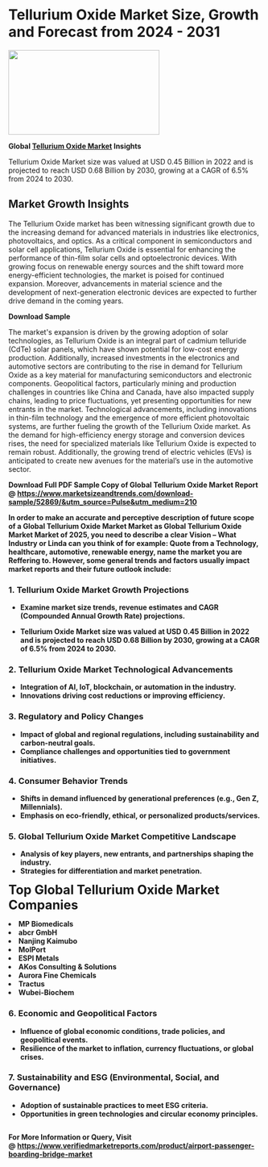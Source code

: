 <H1>Tellurium Oxide Market Size, Growth and Forecast from 2024 - 2031</H1><img class="aligncenter size-medium wp-image-584254" src="https://thirdeyenews.in/wp-content/uploads/2024/09/Global-Market-Research-300x168.jpeg" alt="" width="300" height="168" /><p><strong>Global&nbsp;<a href="https://www.marketsizeandtrends.com/download-sample/52869/&amp;utm_source=Pulse&amp;utm_medium=210">Tellurium Oxide Market</a> Insights</strong></p><p>Tellurium Oxide Market size was valued at USD 0.45 Billion in 2022 and is projected to reach USD 0.68 Billion by 2030, growing at a CAGR of 6.5% from 2024 to 2030.</p><p><h2>Market Growth Insights</h2> The Tellurium Oxide market has been witnessing significant growth due to the increasing demand for advanced materials in industries like electronics, photovoltaics, and optics. As a critical component in semiconductors and solar cell applications, Tellurium Oxide is essential for enhancing the performance of thin-film solar cells and optoelectronic devices. With growing focus on renewable energy sources and the shift toward more energy-efficient technologies, the market is poised for continued expansion. Moreover, advancements in material science and the development of next-generation electronic devices are expected to further drive demand in the coming years. <p><strong>Download Sample</strong></p> The market's expansion is driven by the growing adoption of solar technologies, as Tellurium Oxide is an integral part of cadmium telluride (CdTe) solar panels, which have shown potential for low-cost energy production. Additionally, increased investments in the electronics and automotive sectors are contributing to the rise in demand for Tellurium Oxide as a key material for manufacturing semiconductors and electronic components. Geopolitical factors, particularly mining and production challenges in countries like China and Canada, have also impacted supply chains, leading to price fluctuations, yet presenting opportunities for new entrants in the market. Technological advancements, including innovations in thin-film technology and the emergence of more efficient photovoltaic systems, are further fueling the growth of the Tellurium Oxide market. As the demand for high-efficiency energy storage and conversion devices rises, the need for specialized materials like Tellurium Oxide is expected to remain robust. Additionally, the growing trend of electric vehicles (EVs) is anticipated to create new avenues for the material’s use in the automotive sector. <p><strong></p><p><span class=""><strong>Download Full PDF Sample Copy of Global Tellurium Oxide Market Report</strong> @ <a href="https://www.marketsizeandtrends.com/download-sample/52869/&amp;utm_source=Pulse&amp;utm_medium=210" target="_blank">https://www.marketsizeandtrends.com/download-sample/52869/&amp;utm_source=Pulse&amp;utm_medium=210</a></span></p><p>In order to make an accurate and perceptive description of future scope of a Global&nbsp;Tellurium Oxide Market Market as Global&nbsp;Tellurium Oxide Market Market of 2025, you need to describe a clear Vision &ndash; What Industry or Linda can you think of for example: Quote from a Technology, healthcare, automotive, renewable energy, name the market you are Reffering to. However, some general trends and factors usually impact market reports and their future outlook include:</p><h3>1.&nbsp;<strong>Tellurium Oxide Market Growth Projections</strong></h3><ul><li>Examine market size trends, revenue estimates and CAGR (Compounded Annual Growth Rate) projections.</li><li><p>Tellurium Oxide Market size was valued at USD 0.45 Billion in 2022 and is projected to reach USD 0.68 Billion by 2030, growing at a CAGR of 6.5% from 2024 to 2030.</p></li></ul><h3>2.&nbsp;<strong>Tellurium Oxide Market Technological Advancements</strong></h3><ul><li>Integration of AI, IoT, blockchain, or automation in the industry.</li><li>Innovations driving cost reductions or improving efficiency.</li></ul><h3>3.&nbsp;<strong>Regulatory and Policy Changes</strong></h3><ul><li>Impact of global and regional regulations, including sustainability and carbon-neutral goals.</li><li>Compliance challenges and opportunities tied to government initiatives.</li></ul><h3>4.&nbsp;<strong>Consumer Behavior Trends</strong></h3><ul><li>Shifts in demand influenced by generational preferences (e.g., Gen Z, Millennials).</li><li>Emphasis on eco-friendly, ethical, or personalized products/services.</li></ul><h3>5.&nbsp;<strong>Global Tellurium Oxide Market Competitive Landscape</strong></h3><ul><li>Analysis of key players, new entrants, and partnerships shaping the industry.</li><li>Strategies for differentiation and market penetration.</li></ul><p data-pm-slice="1 1 []"><span style="color: inherit; font-family: inherit; font-size: 25px;">Top Global Tellurium Oxide Market Companies</span></p><div class="" data-test-id=""><p><li>MP Biomedicals</li><li> abcr GmbH</li><li> Nanjing Kaimubo</li><li> MolPort</li><li> ESPI Metals</li><li> AKos Consulting & Solutions</li><li> Aurora Fine Chemicals</li><li> Tractus</li><li> Wubei-Biochem</li></p></div><h3>6.&nbsp;<strong>Economic and Geopolitical Factors</strong></h3><ul><li>Influence of global economic conditions, trade policies, and geopolitical events.</li><li>Resilience of the market to inflation, currency fluctuations, or global crises.</li></ul><h3>7.&nbsp;<strong>Sustainability and ESG (Environmental, Social, and Governance)</strong></h3><ul><li>Adoption of sustainable practices to meet ESG criteria.</li><li>Opportunities in green technologies and circular economy principles.</li></ul><h2><strong style="font-size: 14px;">For More Information or Query, Visit @&nbsp;</strong><a style="background-color: #ffffff; font-size: 14px;" href="https://www.marketsizeandtrends.com/report/tellurium-oxide-market/" target="_blank">https://www.verifiedmarketreports.com/product/airport-passenger-boarding-bridge-market</a></h2>
